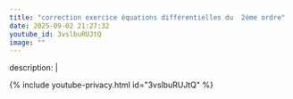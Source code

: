 ```yaml
---
title: "correction exercice équations différentielles du  2ème ordre"
date: 2025-09-02 21:27:32 
youtube_id: 3vslbuRUJtQ
image: ""
---
```

description: |
  
{% include youtube-privacy.html id="3vslbuRUJtQ" %}
